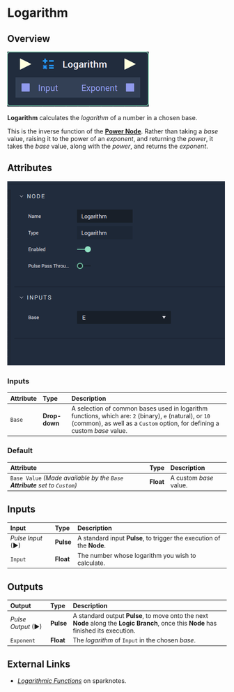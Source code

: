 # Logarithm

## Overview

![The Logarithm Node.](../../.gitbook/assets/node-logarithm2.png)

**Logarithm** calculates the _logarithm_ of a number in a chosen base.

This is the inverse function of the [**Power Node**](power.md). Rather than taking a _base_ value, raising it to the power of an _exponent_, and returning the _power_, it takes the _base_ value, along with the _power_, and returns the _exponent_.

## Attributes

![The Logarithm Node Attributes.](../../.gitbook/assets/node-logarithm2-attr.png)

### Inputs

| Attribute | Type | Description |
| :--- | :--- | :--- |
| `Base` | **Drop-down** | A selection of common bases used in logarithm functions, which are: `2` \(binary\), `e` \(natural\), or `10` \(common\), as well as a `Custom` option, for defining a custom _base_ value. |

### Default

| Attribute | Type | Description |
| :--- | :--- | :--- |
| `Base Value` _\(Made available by the `Base` **Attribute** set to `Custom`\)_ | **Float** | A custom _base_ value. |

## Inputs

| Input | Type | Description |
| :--- | :--- | :--- |
| _Pulse Input_ \(►\) | **Pulse** | A standard input **Pulse**, to trigger the execution of the **Node**. |
| `Input` | **Float** | The number whose logarithm you wish to calculate. |

## Outputs

| Output | Type | Description |
| :--- | :--- | :--- |
| _Pulse Output_ \(►\) | **Pulse** | A standard output **Pulse**, to move onto the next **Node** along the **Logic Branch**, once this **Node** has finished its execution. |
| `Exponent` | **Float** | The _logarithm_ of `Input` in the chosen _base_. |

## External Links

* [_Logarithmic Functions_](https://www.sparknotes.com/math/precalc/exponentialandlogarithmicfunctions/section2/) on sparknotes.

